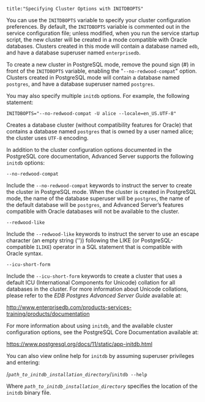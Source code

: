 ```
title:"Specifying Cluster Options with INITDBOPTS"
```

<div id="specifying_cluster_options_with_initdbopts" class="registered_link"></div>

You can use the `INITDBOPTS` variable to specify your cluster configuration preferences. By default, the `INITDBOPTS` variable is commented out in the service configuration file; unless modified, when you run the service startup script, the new cluster will be created in a mode compatible with Oracle databases. Clusters created in this mode will contain a database named `edb`, and have a database superuser named `enterprisedb`.

To create a new cluster in PostgreSQL mode, remove the pound sign (#) in front of the `INITDBOPTS` variable, enabling the "`--no-redwood-compat`" option. Clusters created in PostgreSQL mode will contain a database named `postgres`, and have a database superuser named `postgres`.

You may also specify multiple `initdb` options. For example, the following statement:

`INITDBOPTS="--no-redwood-compat -U alice --locale=en_US.UTF-8"`

Creates a database cluster (without compatibility features for Oracle) that contains a database named `postgres` that is owned by a user named alice; the cluster uses `UTF-8` encoding.

In addition to the cluster configuration options documented in the PostgreSQL core documentation, Advanced Server supports the following `initdb` options:

`--no-redwood-compat`

Include the `--no-redwood-compat` keywords to instruct the server to create the cluster in PostgreSQL mode. When the cluster is created in PostgreSQL mode, the name of the database superuser will be `postgres`, the name of the default database will be `postgres`, and Advanced Server’s features compatible with Oracle databases will not be available to the cluster.

`--redwood-like`

Include the `--redwood-like` keywords to instruct the server to use an escape character (an empty string ('')) following the LIKE (or PostgreSQL-compatible `ILIKE`) operator in a SQL statement that is compatible with Oracle syntax.

`--icu-short-form`

Include the `--icu-short-form` keywords to create a cluster that uses a default ICU (International Components for Unicode) collation for all databases in the cluster. For more information about Unicode collations, please refer to the *EDB Postgres Advanced Server Guide* available at:

http://www.enterprisedb.com/products-services-training/products/documentation

For more information about using `initdb`, and the available cluster configuration options, see the PostgreSQL Core Documentation available at:

https://www.postgresql.org/docs/11/static/app-initdb.html

You can also view online help for `initdb` by assuming superuser privileges and entering:

​			/*`path_to_initdb_installation_directory`*/`initdb --help`

Where *`path_to_initdb_installation_directory`* specifies the location of the `initdb` binary file.